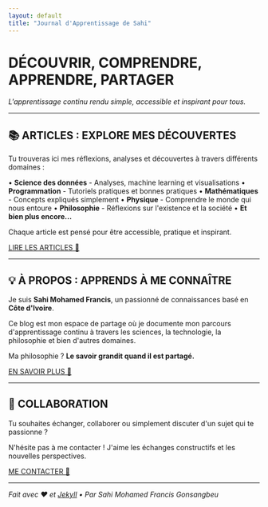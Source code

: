 ```yaml
---
layout: default
title: "Journal d'Apprentissage de Sahi"
---
```


# DÉCOUVRIR, COMPRENDRE, APPRENDRE, PARTAGER

*L'apprentissage continu rendu simple, accessible et inspirant pour tous.*

---

## 📚 ARTICLES : EXPLORE MES DÉCOUVERTES

Tu trouveras ici mes réflexions, analyses et découvertes à travers différents domaines :

• **Science des données** - Analyses, machine learning et visualisations
• **Programmation** - Tutoriels pratiques et bonnes pratiques
• **Mathématiques** - Concepts expliqués simplement
• **Physique** - Comprendre le monde qui nous entoure
• **Philosophie** - Réflexions sur l'existence et la société
• **Et bien plus encore...**

Chaque article est pensé pour être accessible, pratique et inspirant.

[LIRE LES ARTICLES 🚀](/categories)

---

## 💡 À PROPOS : APPRENDS À ME CONNAÎTRE

Je suis **Sahi Mohamed Francis**, un passionné de connaissances basé en **Côte d'Ivoire**.

Ce blog est mon espace de partage où je documente mon parcours d'apprentissage continu à travers les sciences, la technologie, la philosophie et bien d'autres domaines.

Ma philosophie ? **Le savoir grandit quand il est partagé.**

[EN SAVOIR PLUS 🚀](/about)

---

## 🤝 COLLABORATION

Tu souhaites échanger, collaborer ou simplement discuter d'un sujet qui te passionne ?

N'hésite pas à me contacter ! J'aime les échanges constructifs et les nouvelles perspectives.

[ME CONTACTER 🚀](mailto:mohamedfrancissahi@gmail.com)

---

*Fait avec ❤️ et [Jekyll](https://jekyllrb.com/) • Par Sahi Mohamed Francis Gonsangbeu*